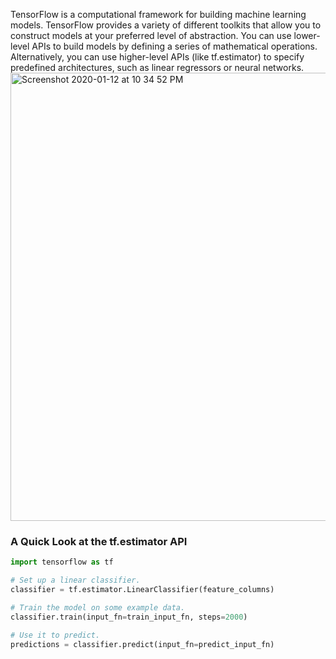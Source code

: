 TensorFlow is a computational framework for building machine learning models. TensorFlow provides a variety of different toolkits that allow you to construct models at your preferred level of abstraction. You can use lower-level APIs to build models by defining a series of mathematical operations. Alternatively, you can use higher-level APIs (like tf.estimator) to specify predefined architectures, such as linear regressors or neural networks.
<img width="717" alt="Screenshot 2020-01-12 at 10 34 52 PM" src="https://user-images.githubusercontent.com/47073386/72220527-756d1c80-358c-11ea-96d0-3c170b69887b.png">

### A Quick Look at the tf.estimator API

```Python
import tensorflow as tf

# Set up a linear classifier.
classifier = tf.estimator.LinearClassifier(feature_columns)

# Train the model on some example data.
classifier.train(input_fn=train_input_fn, steps=2000)

# Use it to predict.
predictions = classifier.predict(input_fn=predict_input_fn)
```
